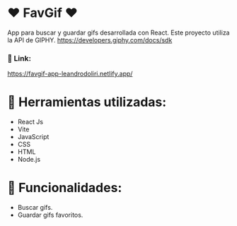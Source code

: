# ❤️ FavGif ❤️
App para buscar y guardar gifs desarrollada con React.
Este proyecto utiliza la API de GIPHY.
https://developers.giphy.com/docs/sdk
### 🔗 Link:
https://favgif-app-leandrodoliri.netlify.app/

# 🔨 Herramientas utilizadas:
- React Js
- Vite
- JavaScript
- CSS
- HTML
- Node.js

# 🚀 Funcionalidades:
- Buscar gifs.
- Guardar gifs favoritos.
